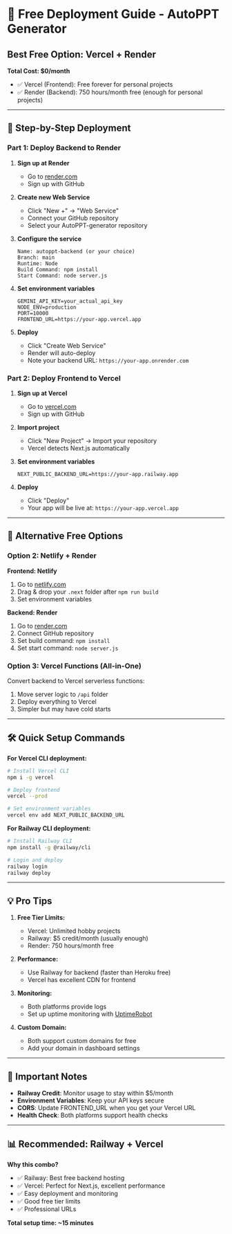 # 🚀 Free Deployment Guide - AutoPPT Generator

## Best Free Option: Vercel + Render

**Total Cost: $0/month**
- ✅ Vercel (Frontend): Free forever for personal projects
- ✅ Render (Backend): 750 hours/month free (enough for personal projects)

---

## 🎯 Step-by-Step Deployment

### Part 1: Deploy Backend to Render

1. **Sign up at Render**
   - Go to [render.com](https://render.com)
   - Sign up with GitHub

2. **Create new Web Service**
   - Click "New +" → "Web Service"
   - Connect your GitHub repository
   - Select your AutoPPT-generator repository

3. **Configure the service**
   ```
   Name: autoppt-backend (or your choice)
   Branch: main
   Runtime: Node
   Build Command: npm install
   Start Command: node server.js
   ```

4. **Set environment variables**
   ```
   GEMINI_API_KEY=your_actual_api_key
   NODE_ENV=production
   PORT=10000
   FRONTEND_URL=https://your-app.vercel.app
   ```

5. **Deploy**
   - Click "Create Web Service"
   - Render will auto-deploy
   - Note your backend URL: `https://your-app.onrender.com`

### Part 2: Deploy Frontend to Vercel

1. **Sign up at Vercel**
   - Go to [vercel.com](https://vercel.com)
   - Sign up with GitHub

2. **Import project**
   - Click "New Project" → Import your repository
   - Vercel detects Next.js automatically

3. **Set environment variables**
   ```
   NEXT_PUBLIC_BACKEND_URL=https://your-app.railway.app
   ```

4. **Deploy**
   - Click "Deploy"
   - Your app will be live at: `https://your-app.vercel.app`

---

## 🔄 Alternative Free Options

### Option 2: Netlify + Render

**Frontend: Netlify**
1. Go to [netlify.com](https://netlify.com)
2. Drag & drop your `.next` folder after `npm run build`
3. Set environment variables

**Backend: Render**
1. Go to [render.com](https://render.com)
2. Connect GitHub repository
3. Set build command: `npm install`
4. Set start command: `node server.js`

### Option 3: Vercel Functions (All-in-One)

Convert backend to Vercel serverless functions:
1. Move server logic to `/api` folder
2. Deploy everything to Vercel
3. Simpler but may have cold starts

---

## 🛠️ Quick Setup Commands

**For Vercel CLI deployment:**
```bash
# Install Vercel CLI
npm i -g vercel

# Deploy frontend
vercel --prod

# Set environment variables
vercel env add NEXT_PUBLIC_BACKEND_URL
```

**For Railway CLI deployment:**
```bash
# Install Railway CLI
npm install -g @railway/cli

# Login and deploy
railway login
railway deploy
```

---

## 💡 Pro Tips

1. **Free Tier Limits:**
   - Vercel: Unlimited hobby projects
   - Railway: $5 credit/month (usually enough)
   - Render: 750 hours/month free

2. **Performance:**
   - Use Railway for backend (faster than Heroku free)
   - Vercel has excellent CDN for frontend

3. **Monitoring:**
   - Both platforms provide logs
   - Set up uptime monitoring with [UptimeRobot](https://uptimerobot.com)

4. **Custom Domain:**
   - Both support custom domains for free
   - Add your domain in dashboard settings

---

## 🚨 Important Notes

- **Railway Credit**: Monitor usage to stay within $5/month
- **Environment Variables**: Keep your API keys secure
- **CORS**: Update FRONTEND_URL when you get your Vercel URL
- **Health Check**: Both platforms support health checks

---

## 📊 Recommended: Railway + Vercel

**Why this combo?**
- ✅ Railway: Best free backend hosting
- ✅ Vercel: Perfect for Next.js, excellent performance
- ✅ Easy deployment and monitoring
- ✅ Good free tier limits
- ✅ Professional URLs

**Total setup time: ~15 minutes**
